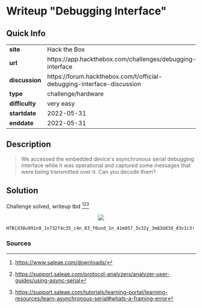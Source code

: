 # Writeup "Debugging Interface"

## Quick Info

<table>
   <tr><td><b> site       </b></td><td> Hack the Box                                                           </td></tr>
   <tr><td><b> url        </b></td><td> https://app.hackthebox.com/challenges/debugging-interface              </td></tr>
   <tr><td><b> discussion </b></td><td> https://forum.hackthebox.com/t/official-debugging-interface-discussion </td></tr>
   <tr><td><b> type       </b></td><td> challenge/hardware                                                     </td></tr>
   <tr><td><b> difficulty </b></td><td> very easy                                                              </td></tr>
   <tr><td><b> startdate  </b></td><td> 2022-05-31                                                             </td></tr>
   <tr><td><b> enddate    </b></td><td> 2022-05-31                                                             </td></tr>
</table>

## Description

> We accessed the embedded device's asynchronous serial debugging interface while it was operational and captured some messages that were being transmitted over it. Can you decode them?

## Solution

Challenge solved, writeup tbd [^1][^2][^3]

<p align="center">
   <img src="includes/debugging-interface-01.png" />
</p>

```
HTB{d38u991n9_1n732f4c35_c4n_83_f0und_1n_41m057_3v32y_3m83dd3d_d3v1c3!!52}
```

### Sources

[^1]: https://www.saleae.com/downloads/
[^2]: https://support.saleae.com/protocol-analyzers/analyzer-user-guides/using-async-serial
[^3]: https://support.saleae.com/tutorials/learning-portal/learning-resources/learn-asynchronous-serial#whats-a-framing-error
